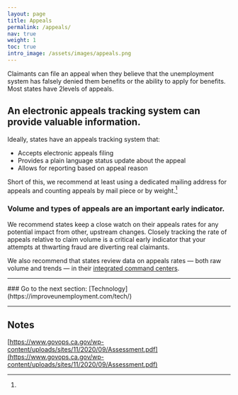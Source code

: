 ```yaml
---
layout: page
title: Appeals
permalink: /appeals/
nav: true
weight: 1
toc: true
intro_image: /assets/images/appeals.png
---
```


Claimants can file an appeal when they believe that the unemployment system has falsely denied them benefits or the ability to apply for benefits. Most states have 2levels of appeals.


## An electronic appeals tracking system can provide valuable information.
Ideally, states have an appeals tracking system that: 
*   Accepts electronic appeals filing
*   Provides a plain language status update about the appeal
*   Allows for reporting based on appeal reason 

Short of this, we recommend at least using a dedicated mailing address for appeals and counting appeals by mail piece or by weight.[^119]


### Volume and types of appeals are an important early indicator.
We recommend states keep a close watch on their appeals rates for any potential impact from other, upstream changes. Closely tracking the rate of appeals relative to claim volume is a critical early indicator that your attempts at thwarting fraud are diverting real claimants.

We also recommend that states review data on appeals rates — both raw volume and trends — in their [integrated command centers](https://improveunemployment.com/way_forward/#integrated-command-center).

<hr>
### Go to the next section: [Technology](https://improveunemployment.com/tech/)
<hr>

<!-- Footnotes themselves at the bottom. -->
## Notes
[^119]:
  [https://www.govops.ca.gov/wp-content/uploads/sites/11/2020/09/Assessment.pdf](https://www.govops.ca.gov/wp-content/uploads/sites/11/2020/09/Assessment.pdf)

